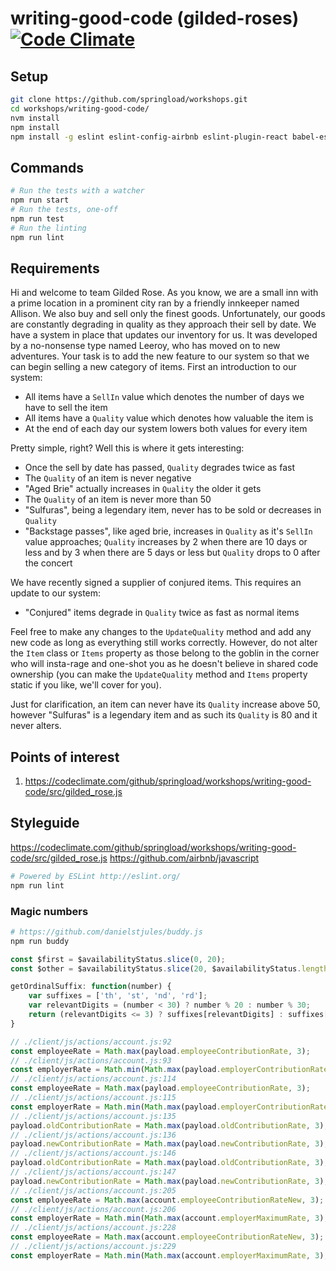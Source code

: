 writing-good-code (gilded-roses) [![Code Climate](https://codeclimate.com/github/springload/workshops/badges/gpa.svg)](https://codeclimate.com/github/springload/workshops/writing-good-code/src/gilded_rose.js)
================================

## Setup

```sh
git clone https://github.com/springload/workshops.git
cd workshops/writing-good-code/
nvm install
npm install
npm install -g eslint eslint-config-airbnb eslint-plugin-react babel-eslint
```

## Commands

```sh
# Run the tests with a watcher
npm run start
# Run the tests, one-off
npm run test
# Run the linting
npm run lint
```

## Requirements

Hi and welcome to team Gilded Rose. As you know, we are a small inn with a prime location in a prominent city ran by a friendly innkeeper named Allison. We also buy and sell only the finest goods. Unfortunately, our goods are constantly degrading in quality as they approach their sell by date. We have a system in place that updates our inventory for us. It was developed by a no-nonsense type named Leeroy, who has moved on to new adventures. Your task is to add the new feature to our system so that we can begin selling a new category of items. First an introduction to our system:

- All items have a `SellIn` value which denotes the number of days we have to sell the item
- All items have a `Quality` value which denotes how valuable the item is
- At the end of each day our system lowers both values for every item

Pretty simple, right? Well this is where it gets interesting:

- Once the sell by date has passed, `Quality` degrades twice as fast
- The `Quality` of an item is never negative
- "Aged Brie" actually increases in `Quality` the older it gets
- The `Quality` of an item is never more than 50
- "Sulfuras", being a legendary item, never has to be sold or decreases in `Quality`
- "Backstage passes", like aged brie, increases in `Quality` as it's `SellIn` value approaches; `Quality` increases by 2 when there are 10 days or less and by 3 when there are 5 days or less but `Quality` drops to 0 after the concert

We have recently signed a supplier of conjured items. This requires an update to our system:

- "Conjured" items degrade in `Quality` twice as fast as normal items

Feel free to make any changes to the `UpdateQuality` method and add any new code as long as everything still works correctly. However, do not alter the `Item` class or `Items` property as those belong to the goblin in the corner who will insta-rage and one-shot you as he doesn't believe in shared code ownership (you can make the `UpdateQuality` method and `Items` property static if you like, we'll cover for you).

Just for clarification, an item can never have its `Quality` increase above 50, however "Sulfuras" is a legendary item and as such its `Quality` is 80 and it never alters.

## Points of interest

1. https://codeclimate.com/github/springload/workshops/writing-good-code/src/gilded_rose.js

## Styleguide

https://codeclimate.com/github/springload/workshops/writing-good-code/src/gilded_rose.js
https://github.com/airbnb/javascript

```sh
# Powered by ESLint http://eslint.org/
npm run lint
```

### Magic numbers

```sh
# https://github.com/danielstjules/buddy.js
npm run buddy
```

```js
const $first = $availabilityStatus.slice(0, 20);
const $other = $availabilityStatus.slice(20, $availabilityStatus.length);
```

```js
getOrdinalSuffix: function(number) {
    var suffixes = ['th', 'st', 'nd', 'rd'];
    var relevantDigits = (number < 30) ? number % 20 : number % 30;
    return (relevantDigits <= 3) ? suffixes[relevantDigits] : suffixes[0];
}
```

```js
// ./client/js/actions/account.js:92
const employeeRate = Math.max(payload.employeeContributionRate, 3);
// ./client/js/actions/account.js:93
const employerRate = Math.min(Math.max(payload.employerContributionRate, 3), employeeRate);
// ./client/js/actions/account.js:114
const employeeRate = Math.max(payload.employeeContributionRate, 3);
// ./client/js/actions/account.js:115
const employerRate = Math.min(Math.max(payload.employerContributionRate, 3), employeeRate);
// ./client/js/actions/account.js:135
payload.oldContributionRate = Math.max(payload.oldContributionRate, 3);
// ./client/js/actions/account.js:136
payload.newContributionRate = Math.max(payload.newContributionRate, 3);
// ./client/js/actions/account.js:146
payload.oldContributionRate = Math.max(payload.oldContributionRate, 3);
// ./client/js/actions/account.js:147
payload.newContributionRate = Math.max(payload.newContributionRate, 3);
// ./client/js/actions/account.js:205
const employeeRate = Math.max(account.employeeContributionRateNew, 3);
// ./client/js/actions/account.js:206
const employerRate = Math.min(Math.max(account.employerMaximumRate, 3), employeeRate);
// ./client/js/actions/account.js:228
const employeeRate = Math.max(account.employeeContributionRateNew, 3);
// ./client/js/actions/account.js:229
const employerRate = Math.min(Math.max(account.employerMaximumRate, 3), employeeRate);
```
